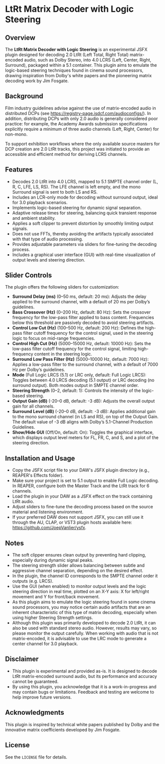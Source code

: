 # LtRt Matrix Decoder with Logic Steering

## Overview

The **LtRt Matrix Decoder with Logic Steering** is an experimental JSFX plugin designed for decoding 2.0 LtRt (Left Total, Right Total) matrix-encoded audio, such as Dolby Stereo, into 4.0 LCRS (Left, Center,  Right, Surround), packaged within a 5.1 container. This plugin aims to emulate the logic-based steering techniques found in cinema sound processors, drawing inspiration from Dolby's white papers and the pioneering matrix decoding work by Jim Fosgate.

## Background

Film industry guidelines advise against the use of matrix-encoded audio in distributed DCPs (see https://registry-page.isdcf.com/audioconfigs/). In addition, distributing DCPs with only 2.0 audio is generally considered poor practice: for example, the Academy Awards submission specifications explicitly require a minimum of three audio channels (Left, Right, Center) for non-mono.

To support exhibition workflows where the only available source masters for DCP creation are 2.0 LtRt tracks, this project was initiated to provide an accessible and efficient method for deriving LCRS channels.

## Features

- Decodes 2.0 LtRt into 4.0 LCRS, mapped to 5.1 SMPTE channel order (L, R, C, LFE, LS, RS). The LFE channel is left empty, and the mono Surround signal is sent to both LS and RS.
- Includes an LCR-only mode for decoding without surround output, ideal for 3.0 playback scenarios.
- Implements logic-based steering for dynamic signal separation.
- Adaptive release times for steering, balancing quick transient response and ambient stability.
- Applies a soft clipper to prevent distortion by smoothly limiting output signals.
- Does not use FFTs, thereby avoiding the artifacts typically associated with that type of audio processing.
- Provides adjustable parameters via sliders for fine-tuning the decoding process.
- Includes a graphical user interface (GUI) with real-time visualization of output levels and steering direction.

## Slider Controls

The plugin offers the following sliders for customization:

- **Surround Delay (ms)** (0–50 ms, default: 20 ms): Adjusts the delay applied to the surround channel, with a default of 20 ms per Dolby’s guidelines.
- **Bass Crossover (Hz)** (0–200 Hz, default: 80 Hz): Sets the crossover frequency for the low-pass filter applied to bass content. Frequencies below this threshold are passively decoded to avoid steering artifacts.
- **Control Low Cut (Hz)** (100–500 Hz, default: 200 Hz): Defines the high-pass filter cutoff frequency for the control signal, used in the steering logic to focus on mid-range frequencies.
- **Control High Cut (Hz)** (5000–15000 Hz, default: 10000 Hz): Sets the low-pass filter cutoff frequency for the control signal, limiting high-frequency content in the steering logic.
- **Surround Low Pass Filter (Hz)** (5000–10000 Hz, default: 7000 Hz): Applies a low-pass filter to the surround channel, with a default of 7000 Hz per Dolby’s guidelines.
- **Mode** (Full Logic LRCS (5.1) or LRC only, default: Full Logic LRCS): Toggles between 4.0 LRCS decoding (5.1 output) or LRC decoding (no surround output). Both modes output in SMPTE channel order.
- **Steering Strength** (0–2, default: 1): Controls the intensity of the logic-based steering.
- **Output Gain (dB)** (-20–0 dB, default: -3 dB): Adjusts the overall output gain for all channels.
- **Surround Level (dB)** (-20–0 dB, default: -3 dB): Applies additional gain to the mono surround channel (in LS and RS), on top of the Output Gain. The default value of -3 dB aligns with Dolby’s 5.1-Channel Production Guidelines.
- **Show/Hide GUI** (Off/On, default: On): Toggles the graphical interface, which displays output level meters for FL, FR, C, and S, and a plot of the steering direction.

## Installation and Usage

- Copy the JSFX script file to your DAW's JSFX plugin directory (e.g., REAPER's Effects folder).
- Make sure your project is set to 5.1 output to enable Full Logic decoding. In REAPER, configure both the Master Track and the LtRt track for 6 channels.
- Load the plugin in your DAW as a JSFX effect on the track containing LtRt audio.
- Adjust sliders to fine-tune the decoding process based on the source material and listening environment.
- If your preferred DAW does not support JSFX, you can still use it through the AU, CLAP, or VST3 plugin hosts available here: https://github.com/JoepVanlier/ysfx.

## Notes

- The soft clipper ensures clean output by preventing hard clipping, especially during dynamic signal peaks.
- The steering strength slider allows balancing between subtle and aggressive channel separation, depending on the desired effect.
- In the plugin, the channel ID corresponds to the SMPTE channel order it outputs (e.g. LRCS).
- Use the GUI (when enabled) to monitor output levels and the logic steering direction in real time, plotted on an X-Y axis: X for left/right movement and Y for front/back movement.
- As this plugin aims to emulate the logic steering found in some cinema sound processors, you may notice certain audio artifacts that are an inherent characteristic of this type of matrix decoding, especially when using higher Steering Strength settings.
- Although this plugin was primarily developed to decode 2.0 LtRt, it can also be used with standard stereo audio. However, results may vary, so please monitor the output carefully. When working with audio that is not matrix-encoded, it is advisable to use the LRC mode to generate a center channel for 3.0 playback.

## Disclaimer

- This plugin is experimental and provided as-is. It is designed to decode LtRt matrix-encoded surround audio, but its performance and accuracy cannot be guaranteed.
- By using this plugin, you acknowledge that it is a work-in-progress and may contain bugs or limitations. Feedback and testing are welcome to help improve future versions.
  
## Acknowledgments

This plugin is inspired by technical white papers published by Dolby and the innovative matrix coefficients developed by Jim Fosgate.

## License

See the `LICENSE` file for details.

